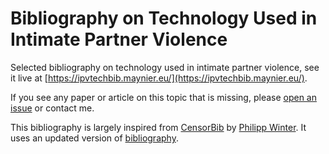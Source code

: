 # Bibliography on Technology Used in Intimate Partner Violence

Selected bibliography on technology used in intimate partner violence, see it live at [https://ipvtechbib.maynier.eu/](https://ipvtechbib.maynier.eu/).

If you see any paper or article on this topic that is missing, please [open an issue](https://github.com/Te-k/ipvtechbib/issues) or contact me.

This bibliography is largely inspired from [CensorBib](https://censorbib.nymity.ch/) by [Philipp Winter](https://nymity.ch/). It uses an updated version of [bibliography](https://github.com/NullHypothesis/bibliograpy).

